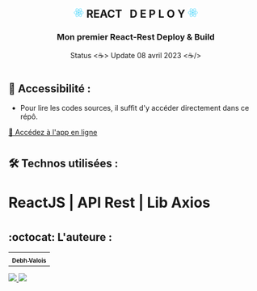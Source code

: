 <div align="center">
    <h2>
      <img src="./public/logo192.png" width="20x"/>
      REACT &nbsp; D E P L O Y 
      <img src="./public/logo192.png" width="20x"/>
    </h2>
    <h3>Mon premier React-Rest Deploy & Build</h3> 
</div>

<p align="center"> Status <☕> Update 08 avril 2023 <☕/></p>

#

## 📁 Accessibilité :

- Pour lire les codes sources, il suffit d'y accéder directement dans ce répô.

<a href="https://debhvalois.github.io/react-versionnage/" target="_blank">🔗 Accédez à l'app en ligne</a>
    
#

## :hammer_and_wrench: Technos utilisées :

# ReactJS | API Rest | Lib Axios

#

## :octocat: L'auteure :

<table>
  <tr>
    <td align="center">
      <a href="#">
        <sub>
          <b>Debh Valois</b>
        </sub>
      </a>
    </td>
  </tr>
</table>
<a href="https://www.linkedin.com/in/debhvaloispsy/" alt="LinkedIn" target="_blank">
<img src="https://img.shields.io/badge/LinkedIn-%230077B5.svg?&style=flat-square&logo=linkedin&logoColor=white">
</a>
<a href="https://wa.me/message/BEJEUW7SBB2HH1" alt="WhatsApp" target="_blank">
<img src="https://img.shields.io/badge/-WhatsApp-25d366?style=flat-square&labelColor=25d366&logo=whatsapp&logoColor=white&link=https://wa.me/5584981430120">
</a>
